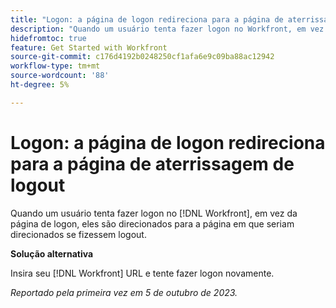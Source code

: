 ```yaml
---
title: "Logon: a página de logon redireciona para a página de aterrissagem de logout"
description: "Quando um usuário tenta fazer logon no Workfront, em vez da página de logon, ele é direcionado para a página na qual seria direcionado se fizesse logout."
hidefromtoc: true
feature: Get Started with Workfront
source-git-commit: c176d4192b0248250cf1afa6e9c09ba88ac12942
workflow-type: tm+mt
source-wordcount: '88'
ht-degree: 5%

---
```



# Logon: a página de logon redireciona para a página de aterrissagem de logout

Quando um usuário tenta fazer logon no [!DNL Workfront], em vez da página de logon, eles são direcionados para a página em que seriam direcionados se fizessem logout.

**Solução alternativa**

Insira seu [!DNL Workfront] URL e tente fazer logon novamente.

_Reportado pela primeira vez em 5 de outubro de 2023._
